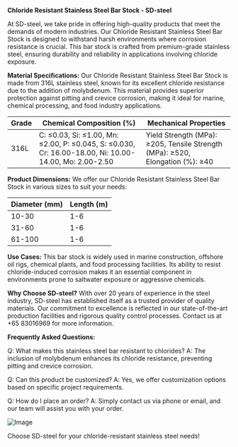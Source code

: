 **Chloride Resistant Stainless Steel Bar Stock - SD-steel**

At SD-steel, we take pride in offering high-quality products that meet the demands of modern industries. Our Chloride Resistant Stainless Steel Bar Stock is designed to withstand harsh environments where corrosion resistance is crucial. This bar stock is crafted from premium-grade stainless steel, ensuring durability and reliability in applications involving chloride exposure.

**Material Specifications:**
Our Chloride Resistant Stainless Steel Bar Stock is made from 316L stainless steel, known for its excellent chloride resistance due to the addition of molybdenum. This material provides superior protection against pitting and crevice corrosion, making it ideal for marine, chemical processing, and food industry applications.

| Grade | Chemical Composition (%) | Mechanical Properties |
|-------|--------------------------|------------------------|
| 316L  | C: ≤0.03, Si: ≤1.00, Mn: ≤2.00, P: ≤0.045, S: ≤0.030, Cr: 16.00-18.00, Ni: 10.00-14.00, Mo: 2.00-2.50 | Yield Strength (MPa): ≥205, Tensile Strength (MPa): ≥520, Elongation (%): ≥40 |

**Product Dimensions:**
We offer our Chloride Resistant Stainless Steel Bar Stock in various sizes to suit your needs:

| Diameter (mm) | Length (m) |
|---------------|------------|
| 10-30         | 1-6        |
| 31-60         | 1-6        |
| 61-100        | 1-6        |

**Use Cases:**
This bar stock is widely used in marine construction, offshore oil rigs, chemical plants, and food processing facilities. Its ability to resist chloride-induced corrosion makes it an essential component in environments prone to saltwater exposure or aggressive chemicals.

**Why Choose SD-steel?**
With over 20 years of experience in the steel industry, SD-steel has established itself as a trusted provider of quality materials. Our commitment to excellence is reflected in our state-of-the-art production facilities and rigorous quality control processes. Contact us at +65 83016969 for more information.

**Frequently Asked Questions:**

Q: What makes this stainless steel bar resistant to chlorides?
A: The inclusion of molybdenum enhances its chloride resistance, preventing pitting and crevice corrosion.

Q: Can this product be customized?
A: Yes, we offer customization options based on specific project requirements.

Q: How do I place an order?
A: Simply contact us via phone or email, and our team will assist you with your order.

![Image](https://github.com/user-attachments/assets/2567258e-e124-4816-932d-1809bd27ef0b)

Choose SD-steel for your chloride-resistant stainless steel needs!